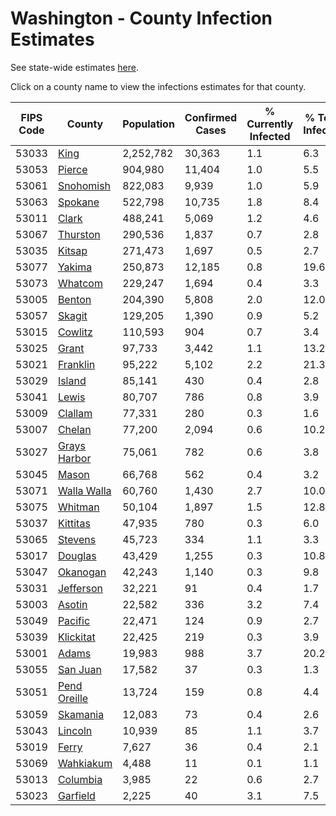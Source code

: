 # Washington - County Infection Estimates

See state-wide estimates [here](/infections/us-wa).

Click on a county name to view the infections estimates for that county.

|   FIPS Code |                       County |   Population |   Confirmed Cases |   % Currently Infected |   % Total Infected |
|-------------|------------------------------|--------------|-------------------|------------------------|--------------------|
|       53033 |                 [King](king) |    2,252,782 |            30,363 |                    1.1 |                6.3 |
|       53053 |             [Pierce](pierce) |      904,980 |            11,404 |                    1.0 |                5.5 |
|       53061 |       [Snohomish](snohomish) |      822,083 |             9,939 |                    1.0 |                5.9 |
|       53063 |           [Spokane](spokane) |      522,798 |            10,735 |                    1.8 |                8.4 |
|       53011 |               [Clark](clark) |      488,241 |             5,069 |                    1.2 |                4.6 |
|       53067 |         [Thurston](thurston) |      290,536 |             1,837 |                    0.7 |                2.8 |
|       53035 |             [Kitsap](kitsap) |      271,473 |             1,697 |                    0.5 |                2.7 |
|       53077 |             [Yakima](yakima) |      250,873 |            12,185 |                    0.8 |               19.6 |
|       53073 |           [Whatcom](whatcom) |      229,247 |             1,694 |                    0.4 |                3.3 |
|       53005 |             [Benton](benton) |      204,390 |             5,808 |                    2.0 |               12.0 |
|       53057 |             [Skagit](skagit) |      129,205 |             1,390 |                    0.9 |                5.2 |
|       53015 |           [Cowlitz](cowlitz) |      110,593 |               904 |                    0.7 |                3.4 |
|       53025 |               [Grant](grant) |       97,733 |             3,442 |                    1.1 |               13.2 |
|       53021 |         [Franklin](franklin) |       95,222 |             5,102 |                    2.2 |               21.3 |
|       53029 |             [Island](island) |       85,141 |               430 |                    0.4 |                2.8 |
|       53041 |               [Lewis](lewis) |       80,707 |               786 |                    0.8 |                3.9 |
|       53009 |           [Clallam](clallam) |       77,331 |               280 |                    0.3 |                1.6 |
|       53007 |             [Chelan](chelan) |       77,200 |             2,094 |                    0.6 |               10.2 |
|       53027 | [Grays Harbor](grays-harbor) |       75,061 |               782 |                    0.6 |                3.8 |
|       53045 |               [Mason](mason) |       66,768 |               562 |                    0.4 |                3.2 |
|       53071 |   [Walla Walla](walla-walla) |       60,760 |             1,430 |                    2.7 |               10.0 |
|       53075 |           [Whitman](whitman) |       50,104 |             1,897 |                    1.5 |               12.8 |
|       53037 |         [Kittitas](kittitas) |       47,935 |               780 |                    0.3 |                6.0 |
|       53065 |           [Stevens](stevens) |       45,723 |               334 |                    1.1 |                3.3 |
|       53017 |           [Douglas](douglas) |       43,429 |             1,255 |                    0.3 |               10.8 |
|       53047 |         [Okanogan](okanogan) |       42,243 |             1,140 |                    0.3 |                9.8 |
|       53031 |       [Jefferson](jefferson) |       32,221 |                91 |                    0.4 |                1.7 |
|       53003 |             [Asotin](asotin) |       22,582 |               336 |                    3.2 |                7.4 |
|       53049 |           [Pacific](pacific) |       22,471 |               124 |                    0.9 |                2.7 |
|       53039 |       [Klickitat](klickitat) |       22,425 |               219 |                    0.3 |                3.9 |
|       53001 |               [Adams](adams) |       19,983 |               988 |                    3.7 |               20.2 |
|       53055 |         [San Juan](san-juan) |       17,582 |                37 |                    0.3 |                1.3 |
|       53051 | [Pend Oreille](pend-oreille) |       13,724 |               159 |                    0.8 |                4.4 |
|       53059 |         [Skamania](skamania) |       12,083 |                73 |                    0.4 |                2.6 |
|       53043 |           [Lincoln](lincoln) |       10,939 |                85 |                    1.1 |                3.7 |
|       53019 |               [Ferry](ferry) |        7,627 |                36 |                    0.4 |                2.1 |
|       53069 |       [Wahkiakum](wahkiakum) |        4,488 |                11 |                    0.1 |                1.1 |
|       53013 |         [Columbia](columbia) |        3,985 |                22 |                    0.6 |                2.7 |
|       53023 |         [Garfield](garfield) |        2,225 |                40 |                    3.1 |                7.5 |